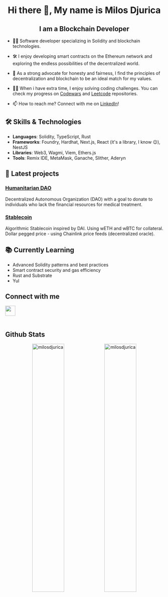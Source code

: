<!--- ![image](https://user-images.githubusercontent.com/98367287/209850264-d007d948-bcd1-4133-8c50-694aaa7859ae.png) 
--->

<h1 align="center">Hi there 👋, My name is Milos Djurica</h1>
<h2 align="center">I am a Blockchain Developer</h2>


- 🧑‍💻 Software developer specializing in Solidity and blockchain technologies.

- 🛠️ I enjoy developing smart contracts on the Ethereum network and exploring the endless possibilities of the decentralized world.

- 🌟 As a strong advocate for honesty and fairness, I find the principles of decentralization and blockchain to be an ideal match for my values.

- 👨‍💻 When i have extra time, I enjoy solving coding challenges. You can check my progress on  [Codewars](https://github.com/milosdjurica/codewars) and [Leetcode](https://github.com/milosdjurica/leetcode) repositories.

- 📫 How to reach me? Connect with me on [LinkedIn](https://www.linkedin.com/in/milosdjurica/)!




## 🛠️ Skills & Technologies
- **Languages**: Solidity, TypeScript, Rust
- **Frameworks**: Foundry, Hardhat, Next.js, React (it's a library, I know 😉), NestJS
- **Libraries**: Web3, Wagmi, Viem, Ethers.js
- **Tools**: Remix IDE, MetaMask, Ganache, Slither, Aderyn

## 🚀 Latest projects
### [Humanitarian DAO](https://github.com/milosdjurica/DAO-humanitarian-funding)
Decentralized Autonomous Organization (DAO) with a goal to donate to individuals who lack the financial resources for medical treatment.

### [Stablecoin](https://github.com/milosdjurica/stablecoin)
Algorithmic Stablecoin inspired by DAI. Using wETH and wBTC for collateral. Dollar pegged price - using Chainlink price feeds (decentralized oracle).


## 📚 Currently Learning
- Advanced Solidity patterns and best practices
- Smart contract security and gas efficiency
- Rust and Substrate
- Yul


## Connect with me  

<div>
<a href="https://www.linkedin.com/in/milosdjurica" target="_blank" rel="noreferrer"><img src="https://raw.githubusercontent.com/danielcranney/readme-generator/main/public/icons/socials/linkedin.svg" width="32" height="32" /></a></div>  
<br/>




## Github Stats  

<div align="center">
<img align="center" src="https://github-readme-stats.vercel.app/api?username=milosdjurica&show_icons=true&locale=en" alt="milosdjurica" width=45% />
<img align="center" src="https://github-readme-streak-stats.herokuapp.com/?user=milosdjurica&" alt="milosdjurica" width=45% />
</div> 
